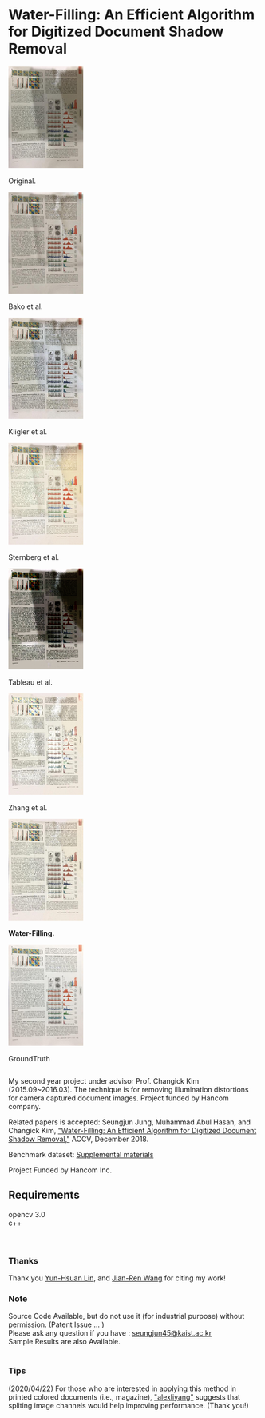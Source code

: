 # Water-Filling: An Efficient Algorithm for Digitized Document Shadow Removal

<div class="row">
  <div class="column">
    <img src="examples/original_14_small.png" width="150" alt="original">
    <p>Original.</p>
  </div>
  
  <div class="column">
    <img src="examples/bako_14_small.png" width="150" alt="bako">
    <p>Bako et al.</p>
  </div>
  
  <div class="column">
    <img src="examples/kligler_14_small.png" width="150" alt="kligler">
    <p>Kligler et al.</p>
  </div>
  
  <div class="column">
    <img src="examples/sternberg_14_small.png" width="150" alt="sternberg">
    <p>Sternberg et al.</p>
  </div>
  
</div>

<div class="row">
  <div class="column">
    <img src="examples/tableau_14_small.png" width="150" alt="tableau">
    <p>Tableau et al.</p>
  </div>
  <div class="column">
    <img src="examples/zhang_14_small.png" width="150" alt="zhang">
    <p>Zhang et al.</p>
  </div>
  <div class="column">
    <img src="examples/ours_14_small.png" width="150" alt="water">
    <p><b>Water-Filling.</b></p>
  </div>
  <div class="column">
    <img src="examples/gt_14_small.png" width="150" alt="gt">
    <p>GroundTruth</p>
  </div>
</div>


My second year project under advisor Prof. Changick Kim (2015.09~2016.03). The technique is for removing illumination distortions for camera captured document images. Project funded by Hancom company.

Related papers is accepted:
Seungjun Jung, Muhammad Abul Hasan, and Changick Kim, <a target = "_blank" href="http://arxiv.org/abs/1904.09763">"Water-Filling: An Efficient Algorithm for Digitized Document Shadow Removal,"</a> ACCV, December 2018.

Benchmark dataset:
<a target = "_blank" href="https://www.dropbox.com/s/dngblakxcvc6ced/0525-supp.zip?dl=0"> Supplemental materials</a>

Project Funded by Hancom Inc.

<h2> Requirements </h2>

opencv 3.0 <br>
c++ <br>
<br>
<br>
### Thanks
Thank you <a target = "_blank" href="https://www.csie.ntu.edu.tw/~cyy/publications/papers/Lin2020BAD.pdf">Yun-Hsuan Lin</a>, and <a target = "_blank" href="https://ieeexplore.ieee.org/abstract/document/9053378">Jian-Ren Wang</a> for citing my work!

### Note
Source Code Available, but do not use it (for industrial purpose) without permission. (Patent Issue ... ) <br>
Please ask any question if you have : seungjun45@kaist.ac.kr <br>
Sample Results are also Available.
<br>
<br>
### Tips
(2020/04/22) For those who are interested in applying this method in printed colored documents (i.e., magazine), <a target = "_blank" href="https://github.com/seungjun45/Water-Filling/issues/2">"alexliyang"</a> suggests that spliting image channels would help improving performance. (Thank you!)
